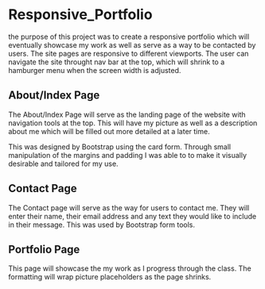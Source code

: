 # Responsive_Portfolio
the purpose of this project was to create a responsive portfolio which will eventually showcase my work as well as serve as a way to be contacted by users. The site pages are responsive to different viewports.  The user can navigate the site throught nav bar at the top, which will shrink to a hamburger menu when the screen width is adjusted.

## About/Index Page
The About/Index Page will serve as the landing page of the website with navigation tools at the top.  This will have my picture as well as a description about me which will be filled out more detailed at a later time.

This was designed by Bootstrap using the card form.  Through small manipulation of the margins and padding I was able to to make it visually desirable and tailored for my use.

## Contact Page
The Contact page will serve as the way for users to contact me.  They will enter their name, their email address and any text they would like to include in their message.  This was used by Bootstrap form tools. 

## Portfolio Page
This page will showcase the my work as I progress through the class.  The formatting will wrap picture placeholders as the page shrinks.